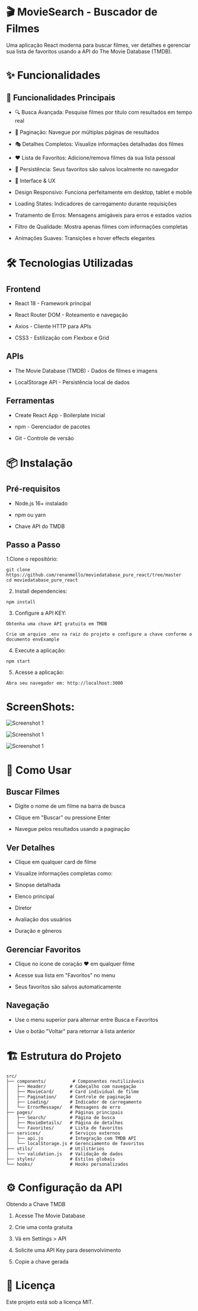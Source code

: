 # 🎬 MovieSearch - Buscador de Filmes


Uma aplicação React moderna para buscar filmes, ver detalhes e gerenciar sua lista de favoritos usando a API do The Movie Database (TMDB).




# ✨ Funcionalidades
## 🎯 Funcionalidades Principais
- 🔍 Busca Avançada: Pesquise filmes por título com resultados em tempo real

- 📄 Paginação: Navegue por múltiplas páginas de resultados

- 🎭 Detalhes Completos: Visualize informações detalhadas dos filmes

- ❤️ Lista de Favoritos: Adicione/remova filmes da sua lista pessoal

- 💾 Persistência: Seus favoritos são salvos localmente no navegador

- 🎨 Interface & UX
- Design Responsivo: Funciona perfeitamente em desktop, tablet e mobile

- Loading States: Indicadores de carregamento durante requisições

- Tratamento de Erros: Mensagens amigáveis para erros e estados vazios

- Filtro de Qualidade: Mostra apenas filmes com informações completas

- Animações Suaves: Transições e hover effects elegantes

# 🛠️ Tecnologias Utilizadas
## Frontend
- React 18 - Framework principal

- React Router DOM - Roteamento e navegação

- Axios - Cliente HTTP para APIs

- CSS3 - Estilização com Flexbox e Grid

## APIs
- The Movie Database (TMDB) - Dados de filmes e imagens

- LocalStorage API - Persistência local de dados

## Ferramentas
- Create React App - Boilerplate inicial

- npm - Gerenciador de pacotes

- Git - Controle de versão

# 📦 Instalação
## Pré-requisitos
- Node.js 16+ instalado

- npm ou yarn

- Chave API do TMDB

## Passo a Passo

1.Clone o repositório:
```
git clone https://github.com/renanmello/moviedatabase_pure_react/tree/master
cd moviedatabase_pure_react
```
2. Install dependencies:
```
npm install
```
3. Configure a API KEY:
```
Obtenha uma chave API gratuita em TMDB

Crie um arquivo .env na raiz do projeto e configure a chave conforme o documento envExample

```
4. Execute a aplicação:
```
npm start
```
5. Acesse a aplicação:
```
Abra seu navegador em: http://localhost:3000
```

# ScreenShots:
![Screenshot 1](./prints/img1.jpg)

![Screenshot 1](./prints/img2.jpg)

![Screenshot 1](./prints/img3.jpg)

# 🚀 Como Usar
## Buscar Filmes
- Digite o nome de um filme na barra de busca

- Clique em "Buscar" ou pressione Enter

- Navegue pelos resultados usando a paginação

## Ver Detalhes
- Clique em qualquer card de filme

- Visualize informações completas como:

- Sinopse detalhada

- Elenco principal

- Diretor

- Avaliação dos usuários

- Duração e gêneros

## Gerenciar Favoritos
- Clique no ícone de coração ❤️ em qualquer filme

- Acesse sua lista em "Favoritos" no menu

- Seus favoritos são salvos automaticamente

## Navegação
- Use o menu superior para alternar entre Busca e Favoritos

- Use o botão "Voltar" para retornar à lista anterior

# 🏗️ Estrutura do Projeto
```
src/
├── components/          # Componentes reutilizáveis
│   ├── Header/         # Cabeçalho com navegação
│   ├── MovieCard/      # Card individual de filme
│   ├── Pagination/     # Controle de paginação
│   ├── Loading/        # Indicador de carregamento
│   └── ErrorMessage/   # Mensagens de erro
├── pages/              # Páginas principais
│   ├── Search/         # Página de busca
│   ├── MovieDetails/   # Página de detalhes
│   └── Favorites/      # Lista de favoritos
├── services/           # Serviços externos
│   ├── api.js          # Integração com TMDB API
│   └── localStorage.js # Gerenciamento de favoritos
├── utils/              # Utilitários
│   └── validation.js   # Validação de dados
├── styles/             # Estilos globais
└── hooks/              # Hooks personalizados
```

# ⚙️ Configuração da API
Obtendo a Chave TMDB

1. Acesse The Movie Database

2. Crie uma conta gratuita

3. Vá em Settings > API

4. Solicite uma API Key para desenvolvimento

5. Copie a chave gerada

# 📄 Licença
Este projeto está sob a licença MIT. 

